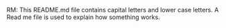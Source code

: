 RM: This README.md file contains capital letters and lower case letters. 
A Read me file is used to explain how something works.


























































































